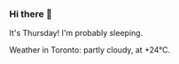 ### Hi there :wave:

It's Thursday! I'm probably sleeping.

Weather in Toronto: partly cloudy, at +24°C.
